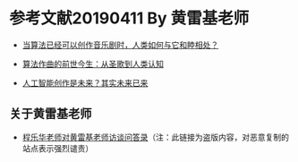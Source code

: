 # 参考文献20190411 By 黄雷基老师

- [当算法已经可以创作音乐剧时，人类如何与它和睦相处？](https://mp.weixin.qq.com/s/PId1EW5RB_aBZOMH1Fwhiw)

- [算法作曲的前世今生：从圣歌到人类认知](https://mp.weixin.qq.com/s/HahmwKRMzkMLCALQxCsM2g)

- [人工智能创作是未来？其实未来已来](https://mp.weixin.qq.com/s/IlLeJTsGajV0FFZXtBBY7Q)

## 关于黄雷基老师

- [程乐华老师对黄雷基老师访谈问答录](http://www.360doc.com/content/17/1008/23/38160698_693341795.shtml)（注：此链接为盗版内容，对恶意复制的站点表示强烈谴责）
